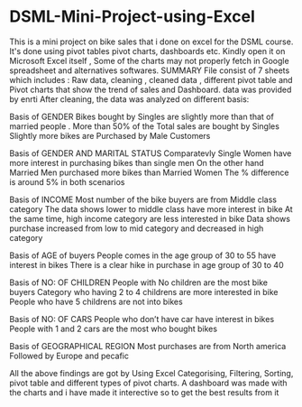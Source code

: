 # DSML-Mini-Project-using-Excel
This is a mini project on bike sales that i done on excel for the DSML course.  It's done using pivot tables pivot charts, dashboards etc. 
Kindly open it on Microsoft Excel itself , Some of the charts may not properly fetch in Google spreadsheet and alternatives softwares.
SUMMARY
File consist of 7 sheets which includes : Raw data, cleaning , cleaned data , different pivot table and Pivot charts that show the trend of sales and Dashboard.
data was provided by enrti
After cleaning, the data was analyzed on different basis:

Basis of GENDER
Bikes bought by  Singles are slightly more than that of married people .
More than 50% of the Total sales are bought by Singles
Slightly more bikes are Purchased by Male Customers

Basis of GENDER AND MARITAL STATUS
Comparatevly Single Women have more interest in purchasing bikes than single men
On the other hand Married Men purchased more  bikes than Married Women
The % difference is around 5% in both scenarios 

Basis of INCOME
Most number of the bike buyers are from Middle class category
The data shows lower to middle class have more interest in bike
At the same time, high income category are less interested in bike
Data shows purchase increased from low to mid category and decreased in high category

Basis of AGE of buyers
People comes in the age group of 30 to 55 have interest in bikes
There is a clear hike in purchase in age group of 30 to 40

Basis of NO: OF CHILDREN
People with No children are the most bike buyers
Category who having 2 to 4 childrens are more interested in bike
People who have 5 childrens are not into bikes

Basis of NO: OF CARS
People who don’t have car have interest in bikes
People with 1 and 2 cars are the most who bought bikes

Basis of GEOGRAPHICAL REGION
Most purchases are from North america Followed by Europe and pecafic

All the above findings are got by Using Excel Categorising, Filtering, Sorting, pivot table and different types of pivot charts.
A dashboard was made with the charts and i have made it interective so to get the best results from it 
